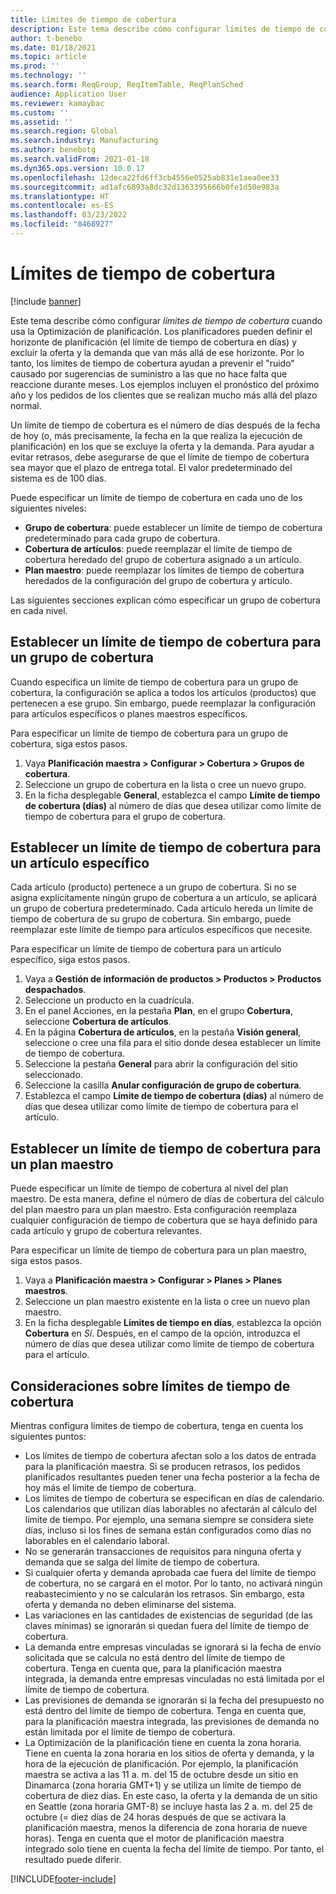 ```yaml
---
title: Límites de tiempo de cobertura
description: Este tema describe cómo configurar límites de tiempo de cobertura cuando usa la Optimización de planificación. Un límite de tiempo de cobertura indica su horizonte y límite de planificación.
author: t-benebo
ms.date: 01/18/2021
ms.topic: article
ms.prod: ''
ms.technology: ''
ms.search.form: ReqGroup, ReqItemTable, ReqPlanSched
audience: Application User
ms.reviewer: kamaybac
ms.custom: ''
ms.assetid: ''
ms.search.region: Global
ms.search.industry: Manufacturing
ms.author: benebotg
ms.search.validFrom: 2021-01-18
ms.dyn365.ops.version: 10.0.17
ms.openlocfilehash: 12deca22fd6ff3cb4556e0525ab831e1aea0ee33
ms.sourcegitcommit: ad1afc6893a8dc32d1363395666b0fe1d50e983a
ms.translationtype: HT
ms.contentlocale: es-ES
ms.lasthandoff: 03/23/2022
ms.locfileid: "8468927"
---
```

# <a name="coverage-time-fences"></a>Límites de tiempo de cobertura

[!include [banner](../../includes/banner.md)]

Este tema describe cómo configurar *límites de tiempo de cobertura* cuando usa la Optimización de planificación. Los planificadores pueden definir el horizonte de planificación (el límite de tiempo de cobertura en días) y excluir la oferta y la demanda que van más allá de ese horizonte. Por lo tanto, los límites de tiempo de cobertura ayudan a prevenir el "ruido" causado por sugerencias de suministro a las que no hace falta que reaccione durante meses. Los ejemplos incluyen el pronóstico del próximo año y los pedidos de los clientes que se realizan mucho más allá del plazo normal.

Un límite de tiempo de cobertura es el número de días después de la fecha de hoy (o, más precisamente, la fecha en la que realiza la ejecución de planificación) en los que se excluye la oferta y la demanda. Para ayudar a evitar retrasos, debe asegurarse de que el límite de tiempo de cobertura sea mayor que el plazo de entrega total. El valor predeterminado del sistema es de 100 días.

Puede especificar un límite de tiempo de cobertura en cada uno de los siguientes niveles:

- **Grupo de cobertura**: puede establecer un límite de tiempo de cobertura predeterminado para cada grupo de cobertura.
- **Cobertura de artículos**: puede reemplazar el límite de tiempo de cobertura heredado del grupo de cobertura asignado a un artículo.
- **Plan maestro**: puede reemplazar los límites de tiempo de cobertura heredados de la configuración del grupo de cobertura y artículo.

Las siguientes secciones explican cómo especificar un grupo de cobertura en cada nivel.

## <a name="set-a-coverage-time-fence-for-a-coverage-group"></a>Establecer un límite de tiempo de cobertura para un grupo de cobertura

Cuando especifica un límite de tiempo de cobertura para un grupo de cobertura, la configuración se aplica a todos los artículos (productos) que pertenecen a ese grupo. Sin embargo, puede reemplazar la configuración para artículos específicos o planes maestros específicos.

Para especificar un límite de tiempo de cobertura para un grupo de cobertura, siga estos pasos.

1. Vaya **Planificación maestra \> Configurar \> Cobertura \> Grupos de cobertura**.
1. Seleccione un grupo de cobertura en la lista o cree un nuevo grupo.
1. En la ficha desplegable **General**, establezca el campo **Límite de tiempo de cobertura (días)** al número de días que desea utilizar como límite de tiempo de cobertura para el grupo de cobertura.

## <a name="set-a-coverage-time-fence-for-a-specific-item"></a>Establecer un límite de tiempo de cobertura para un artículo específico

Cada artículo (producto) pertenece a un grupo de cobertura. Si no se asigna explícitamente ningún grupo de cobertura a un artículo, se aplicará un grupo de cobertura predeterminado. Cada artículo hereda un límite de tiempo de cobertura de su grupo de cobertura. Sin embargo, puede reemplazar este límite de tiempo para artículos específicos que necesite.

Para especificar un límite de tiempo de cobertura para un artículo específico, siga estos pasos.

1. Vaya a **Gestión de información de productos \> Productos \> Productos despachados**.
1. Seleccione un producto en la cuadrícula.
1. En el panel Acciones, en la pestaña **Plan**, en el grupo **Cobertura**, seleccione **Cobertura de artículos**.
1. En la página **Cobertura de artículos**, en la pestaña **Visión general**, seleccione o cree una fila para el sitio donde desea establecer un límite de tiempo de cobertura.
1. Seleccione la pestaña **General** para abrir la configuración del sitio seleccionado.
1. Seleccione la casilla **Anular configuración de grupo de cobertura**.
1. Establezca el campo **Límite de tiempo de cobertura (días)** al número de días que desea utilizar como límite de tiempo de cobertura para el artículo.

## <a name="set-a-coverage-time-fence-for-a-specific-master-plan"></a>Establecer un límite de tiempo de cobertura para un plan maestro

Puede especificar un límite de tiempo de cobertura al nivel del plan maestro. De esta manera, define el número de días de cobertura del cálculo del plan maestro para un plan maestro. Esta configuración reemplaza cualquier configuración de tiempo de cobertura que se haya definido para cada artículo y grupo de cobertura relevantes.

Para especificar un límite de tiempo de cobertura para un plan maestro, siga estos pasos.

1. Vaya a **Planificación maestra \> Configurar \> Planes \> Planes maestros**.
1. Seleccione un plan maestro existente en la lista o cree un nuevo plan maestro.
1. En la ficha desplegable **Límites de tiempo en días**, establezca la opción **Cobertura** en *Sí*. Después, en el campo de la opción, introduzca el número de días que desea utilizar como límite de tiempo de cobertura para el artículo.

## <a name="considerations-for-coverage-time-fences"></a>Consideraciones sobre límites de tiempo de cobertura

Mientras configura límites de tiempo de cobertura, tenga en cuenta los siguientes puntos:

- Los límites de tiempo de cobertura afectan solo a los datos de entrada para la planificación maestra. Si se producen retrasos, los pedidos planificados resultantes pueden tener una fecha posterior a la fecha de hoy más el límite de tiempo de cobertura.
- Los límites de tiempo de cobertura se especifican en días de calendario. Los calendarios que utilizan días laborables no afectarán al cálculo del límite de tiempo. Por ejemplo, una semana siempre se considera siete días, incluso si los fines de semana están configurados como días no laborables en el calendario laboral.
- No se generarán transacciones de requisitos para ninguna oferta y demanda que se salga del límite de tiempo de cobertura.
- Si cualquier oferta y demanda aprobada cae fuera del límite de tiempo de cobertura, no se cargará en el motor. Por lo tanto, no activará ningún reabastecimiento y no se calcularán los retrasos. Sin embargo, esta oferta y demanda no deben eliminarse del sistema.
- Las variaciones en las cantidades de existencias de seguridad (de las claves mínimas) se ignorarán si quedan fuera del límite de tiempo de cobertura.
- La demanda entre empresas vinculadas se ignorará si la fecha de envío solicitada que se calcula no está dentro del límite de tiempo de cobertura. Tenga en cuenta que, para la planificación maestra integrada, la demanda entre empresas vinculadas no está limitada por el límite de tiempo de cobertura.
- Las previsiones de demanda se ignorarán si la fecha del presupuesto no está dentro del límite de tiempo de cobertura. Tenga en cuenta que, para la planificación maestra integrada, las previsiones de demanda no están limitada por el límite de tiempo de cobertura.
- La Optimización de la planificación tiene en cuenta la zona horaria. Tiene en cuenta la zona horaria en los sitios de oferta y demanda, y la hora de la ejecución de planificación. Por ejemplo, la planificación maestra se activa a las 11 a. m. del 15 de octubre desde un sitio en Dinamarca (zona horaria GMT+1) y se utiliza un límite de tiempo de cobertura de diez días. En este caso, la oferta y la demanda de un sitio en Seattle (zona horaria GMT-8) se incluye hasta las 2 a. m. del 25 de octubre (= diez días de 24 horas después de que se activara la planificación maestra, menos la diferencia de zona horaria de nueve horas). Tenga en cuenta que el motor de planificación maestra integrado solo tiene en cuenta la fecha del límite de tiempo. Por tanto, el resultado puede diferir.


[!INCLUDE[footer-include](../../../includes/footer-banner.md)]